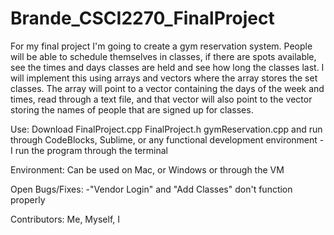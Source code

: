 # Brande_CSCI2270_FinalProject
For my final project I'm going to create a gym reservation system. People will be able to schedule themselves in classes, if there are spots available, see the times and days classes are held and see how long the classes last. I will implement this using arrays and vectors where the array stores the set classes. The array will point to a vector containing the days of the week and times, read through a text file, and that vector will also point to the vector storing the names of people that are signed up for classes.

Use:
Download FinalProject.cpp FinalProject.h gymReservation.cpp and run through CodeBlocks, Sublime, or any functional development environment 
-I run the program through the terminal

Environment:
Can be used on Mac, or Windows or through the VM 


Open Bugs/Fixes:
-"Vendor Login" and "Add Classes" don't function properly

Contributors:
Me, Myself, I
